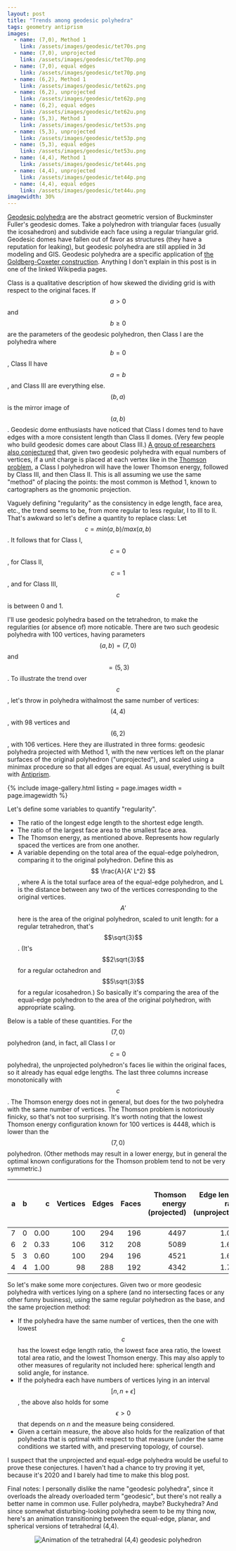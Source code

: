 ```yaml
---
layout: post
title: "Trends among geodesic polyhedra"
tags: geometry antiprism
images:
  - name: (7,0), Method 1
    link: /assets/images/geodesic/tet70s.png
  - name: (7,0), unprojected
    link: /assets/images/geodesic/tet70p.png
  - name: (7,0), equal edges
    link: /assets/images/geodesic/tet70p.png
  - name: (6,2), Method 1
    link: /assets/images/geodesic/tet62s.png
  - name: (6,2), unprojected
    link: /assets/images/geodesic/tet62p.png
  - name: (6,2), equal edges
    link: /assets/images/geodesic/tet62u.png
  - name: (5,3), Method 1
    link: /assets/images/geodesic/tet53s.png
  - name: (5,3), unprojected
    link: /assets/images/geodesic/tet53p.png
  - name: (5,3), equal edges
    link: /assets/images/geodesic/tet53u.png
  - name: (4,4), Method 1
    link: /assets/images/geodesic/tet44s.png
  - name: (4,4), unprojected
    link: /assets/images/geodesic/tet44p.png
  - name: (4,4), equal edges
    link: /assets/images/geodesic/tet44u.png
imagewidth: 30%
---
```

[Geodesic polyhedra](https://en.wikipedia.org/wiki/Geodesic_polyhedron) are the abstract geometric version of Buckminster Fuller's geodesic domes. Take a polyhedron with triangular faces (usually the icosahedron) and subdivide each face using a regular triangular grid. Geodesic domes have fallen out of favor as structures (they have a reputation for leaking), but geodesic polyhedra are still applied in 3d modeling and GIS. Geodesic polyhedra are a specific application of [the Goldberg-Coxeter construction](https://en.wikipedia.org/wiki/Goldberg%E2%80%93Coxeter_construction). Anything I don't explain in this post is in one of the linked Wikipedia pages.

Class is a qualitative description of how skewed the dividing grid is with respect to the original faces. If $$a > 0$$ and $$b ≥ 0$$ are the parameters of the geodesic polyhedron, then Class I are the polyhedra where $$b=0$$, Class II have $$a=b$$, and Class III are everything else. $$(b,a)$$ is the mirror image of $$(a,b)$$. Geodesic dome enthusiasts have noticed that Class I domes tend to have edges with a more consistent length than Class II domes. (Very few people who build geodesic domes care about Class III.) [A group of researchers also conjectured](https://www.mcs.anl.gov/~zippy/publications/thomson/thomsonPRL.html) that, given two geodesic polyhedra with equal numbers of vertices, if a unit charge is placed at each vertex like in the [Thomson problem](https://en.wikipedia.org/wiki/Thomson_problem), a Class I polyhedron will have the lower Thomson energy, followed by Class III, and then Class II. This is all assuming we use the same "method" of placing the points: the most common is Method 1, known to cartographers as the gnomonic projection.

Vaguely defining "regularity" as the consistency in edge length, face area, etc., the trend seems to be, from more regular to less regular, I to III to II. That's awkward so let's define a quantity to replace class: Let $$c = min(a,b)/max(a,b)$$. It follows that for Class I, $$c=0$$, for Class II, $$c=1$$, and for Class III, $$c$$ is between 0 and 1.

I'll use geodesic polyhedra based on the tetrahedron, to make the regularities (or absence of) more noticable. There are two such geodesic polyhedra with 100 vertices, having parameters $$(a,b) = (7,0)$$ and $$= (5,3)$$. To illustrate the trend over $$c$$, let's throw in polyhedra withalmost the same number of vertices: $$(4,4)$$, with 98 vertices and $$(6,2)$$, with 106 vertices. Here they are illustrated in three forms: geodesic polyhedra projected with Method 1, with the new vertices left on the planar surfaces of the original polyhedron ("unprojected"), and scaled using a minimax procedure so that all edges are equal. As usual, everything is built with [Antiprism](http://www.antiprism.com/).

{% include image-gallery.html listing = page.images width = page.imagewidth %}

Let's define some variables to quantify "regularity".

* The ratio of the longest edge length to the shortest edge length.
* The ratio of the largest face area to the smallest face area.
* The Thomson energy, as mentioned above. Represents how regularly spaced the vertices are from one another.
* A variable depending on the total area of the equal-edge polyhedron, comparing it to the original polyhedron. Define this as $$ \frac{A}{A' L^2} $$, where A is the total surface area of the equal-edge polyhedron, and L is the distance between any two of the vertices corresponding to the original vertices. $$A'$$ here is the area of the original polyhedron, scaled to unit length: for a regular tetrahedron, that's $$\sqrt{3}$$. (It's $$2\sqrt{3}$$ for a regular octahedron and $$5\sqrt{3}$$ for a regular icosahedron.) So basically it's comparing the area of the equal-edge polyhedron to the area of the original polyhedron, with appropriate scaling.

Below is a table of these quantities. For the $$(7,0)$$ polyhedron (and, in fact, all Class I or $$c=0$$ polyhedra), the unprojected polyhedron's faces lie within the original faces, so it already has equal edge lengths. The last three columns increase monotonically with $$c$$. The Thomson energy does not in general, but does for the two polyhedra with the same number of vertices. The Thomson problem is notoriously finicky, so that's not too surprising. It's worth noting that the lowest Thomson energy configuration known for 100 vertices is 4448, which is lower than the $$(7,0)$$ polyhedron. (Other methods may result in a lower energy, but in general the optimal known configurations for the Thomson problem tend to not be very symmetric.)

| a | b | c |Vertices|Edges|Faces|Thomson energy (projected)|Edge length ratio (unprojected)|Edge length ratio (projected)|Face area ratio (projected)|Total area ratio (equal-edge)|
|---:|---:|---:|---:|---:|---:|---:|---:|---:|---:|---:|
| 7 | 0 | 0.00 |100 |294|196| 4497 | 1.000 | 1.837 | 3.055 | 1.000 |
| 6 | 2 | 0.33 |106 |312|208| 5089 | 1.612 | 2.398 | 5.148 | 1.028 |
| 5 | 3 | 0.60 |100 |294|196| 4521 | 1.698 | 2.645 | 6.770 | 1.049 |
| 4 | 4 | 1.00 | 98 |288|192| 4342 | 1.732 | 2.839 | 7.024 | 1.110 |

So let's make some more conjectures. Given two or more geodesic polyhedra with vertices lying on a sphere (and no intersecting faces or any other funny business), using the same regular polyhedron as the base, and the same projection method:

* If the polyhedra have the same number of vertices, then the one with lowest $$c$$ has the lowest edge length ratio, the lowest face area ratio, the lowest total area ratio, and the lowest Thomson energy. This may also apply to other measures of regularity not included here: spherical length and solid angle, for instance.
* If the polyhedra each have numbers of vertices lying in an interval $$[n, n+\epsilon]$$, the above also holds for some $$\epsilon > 0$$ that depends on $n$ and the measure being considered.
* Given a certain measure, the above also holds for the realization of that polyhedra that is optimal with respect to that measure (under the same conditions we started with, and preserving topology, of course).

I suspect that the unprojected and equal-edge polyhedra would be useful to prove these conjectures. I haven't had a chance to try proving it yet, because it's 2020 and I barely had time to make this blog post.

Final notes: I personally dislike the name "geodesic polyhedra", since it overloads the already overloaded term "geodesic", but there's not really a better name in common use. Fuller polyhedra, maybe? Buckyhedra? And since somewhat disturbing-looking polyhedra seem to be my thing now, here's an animation transitioning between the equal-edge, planar, and spherical versions of tetrahedral (4,4).
<p align="center">
<img alt="Animation of the tetrahedral (4,4) geodesic polyhedron" src="/assets/images/geodesic/tet44.gif" />
</p>
